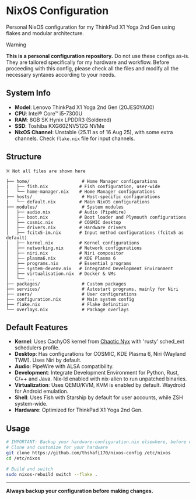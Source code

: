 # NixOS Configuration

Personal NixOS configuration for my ThinkPad X1 Yoga 2nd Gen using flakes and modular architecture.

> [!WARNING]
> **This is a personal configuration repository.** Do not use these configs as-is. They are tailored specifically for my hardware and workflow. Before proceeding with this config, please check all the files and modify all the necessary syntaxes according to your needs.

## System Info

- **Model**: Lenovo ThinkPad X1 Yoga 2nd Gen (20JES0YA00)
- **CPU**: Intel® Core™ i5-7300U
- **RAM**: 8GB SK Hynix LPDDR3 (Soldered)
- **SSD**: Toshiba KXG60ZNV512G NVMe
- **NixOS Channel**: Unstable (25.11 as of 16 Aug 25), with some extra channels. Check `flake.nix` file for input channels.

## Structure


```
※ Not all files are shown here

├── home/                    # Home Manager configurations
|   ├── fish.nix            # Fish configuration, user-wide
|   └── home-manager.nix    # Home Manager configurations
├── hosts/                   # Host-specific configurations
|   └── default.nix         # Main NixOS configurations
├── modules/                 # System modules
│   ├── audio.nix           # Audio (PipeWire)
│   ├── boot.nix            # Boot loader and Plymouth configurations
│   ├── cosmic.nix          # COSMIC desktop
│   ├── drivers.nix         # Hardware drivers
│   ├── fcitx5-im.nix       # Input method configurations (fcitx5 as default)
│   ├── kernel.nix          # Kernel configurations
│   ├── networking.nix      # Network configurations
│   ├── niri.nix            # Niri compositor
│   ├── plasma6.nix         # KDE Plasma 6
│   ├── programs.nix        # Essential programs
│   ├── system-devenv.nix   # Integrated Development Environment
│   ├── virtualisation.nix  # Docker & VMs
│   └── ...
├── packages/                # Custom packages
├── services/                # Autostart programs, mainly for Niri
├── users/                   # User configurations
├── configuration.nix        # Main system config
├── flake.nix                # Flake definition
└── overlays.nix             # Package overlays

```

## Default Features

- **Kernel**: Uses CachyOS kernel from [Chaotic Nyx](https://www.nyx.chaotic.cx) with 'rusty' sched_ext schedulers profile.
- **Desktop**: Has configurations for COSMIC, KDE Plasma 6, Niri (Wayland TWM). Uses Niri by default.
- **Audio**: PipeWire with ALSA compatibility.
- **Development**: Integrate Development Environment for Python, Rust, C/++ and Java. Nix-ld enabled with nix-alien to run unpatched binaries.
- **Virtualization**: Uses QEMU/KVM, KVM is enabled by default. Waydroid for Android emulation.
- **Shell**: Uses Fish with Starship by default for user accounts, while ZSH system-wide.
- **Hardware**: Optimized for ThinkPad X1 Yoga 2nd Gen.

## Usage

```bash
# IMPORTANT: Backup your hardware-configuration.nix elsewhere, before cloning the repo and moving it inside hosts folder
# Clone and customize for your hardware
git clone https://github.com/thshafi170/nixos-config /etc/nixos
cd /etc/nixos

# Build and switch
sudo nixos-rebuild switch --flake .
```

---

**Always backup your configuration before making changes.**
